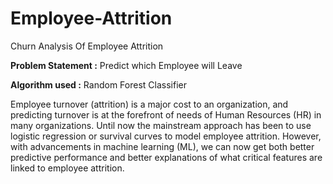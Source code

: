 # Employee-Attrition

Churn Analysis Of Employee Attrition

**Problem Statement :** Predict which Employee will Leave

**Algorithm used :** Random Forest Classifier 

Employee turnover (attrition) is a major cost to an organization, and predicting turnover is at the forefront of needs of Human Resources (HR) in many organizations. Until now the mainstream approach has been to use logistic regression or survival curves to model employee attrition. However, with advancements in machine learning (ML), we can now get both better predictive performance and better explanations of what critical features are linked to employee attrition.
